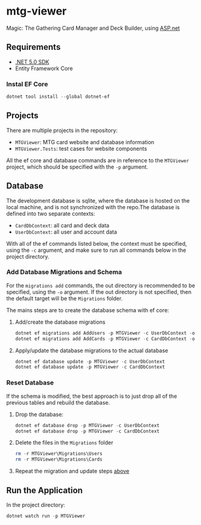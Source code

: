 # mtg-viewer

Magic: The Gathering Card Manager and Deck Builder, using [ASP.net](https://dotnet.microsoft.com/apps/aspnet)

## Requirements

* [.NET 5.0 SDK](https://dotnet.microsoft.com/download)
* Entity Framework Core

### Instal EF Core

```powershell
dotnet tool install --global dotnet-ef
```

## Projects

There are multiple projects in the repository:

* `MTGViewer`: MTG card website and database information
* `MTGViewer.Tests`: test cases for website components

All the ef core and database commands are in reference to the `MTGViewer` project, which should be specified with the `-p` argument.

## Database

The development database is sqlite, where the database is hosted on the local machine, and is not synchronized with the repo.The database is defined into two separate contexts:

* `CardDbContext`: all card and deck data
* `UserDbContext`: all user and account data

With all of the ef commands listed below, the context must be specified, using the `-c` argument, and make sure to run all commands below in the project directory.

### Add Database Migrations and Schema

 For the `migrations add` commands, the out directory is recommended to be specified, using the `-o` argument. If the out directory is not specified, then the default target will be the `Migrations` folder.

The mains steps are to create the database schema with ef core:

1. Add/create the database migrations

    ```powershell
    dotnet ef migrations add AddUsers -p MTGViewer -c UserDbContext -o Migrations\Users
    dotnet ef migrations add AddCards -p MTGViewer -c CardDbContext -o Migrations\Cards
    ```

2. Apply/update the database migrations to the actual database

    ```powershell
    dotnet ef database update -p MTGViewer -c UserDbContext
    dotnet ef database update -p MTGViewer -c CardDbContext
    ```

### Reset Database

If the schema is modified, the best approach is to just drop all of the previous tables and rebuild the database.

1. Drop the database:

    ```powershell
    dotnet ef database drop -p MTGViewer -c UserDbContext
    dotnet ef database drop -p MTGViewer -c CardDbContext
    ```

2. Delete the  files in the `Migrations` folder

    ```powershell
    rm -r MTGViewer\Migrations\Users
    rm -r MTGViewer\Migrations\Cards
    ```

3. Repeat the migration and update steps [above](#add-database-migrations-and-schema)

## Run the Application

In the project directory:

```powershell
dotnet watch run -p MTGViewer
```
